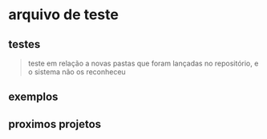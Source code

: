 # arquivo de teste 

## testes
> teste em relação a novas pastas que foram  lançadas no repositório, e o sistema não os reconheceu

## exemplos

## proximos projetos
